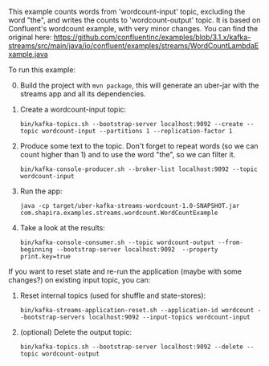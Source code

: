 This example counts words from 'wordcount-input' topic, excluding the word "the", and writes the counts to 'wordcount-output' topic. It is based on Confluent's wordcount example, with very minor changes. You can find the original here:
https://github.com/confluentinc/examples/blob/3.1.x/kafka-streams/src/main/java/io/confluent/examples/streams/WordCountLambdaExample.java

To run this example:

0. Build the project with `mvn package`, this will generate an uber-jar with the streams app and all its dependencies.
1. Create a wordcount-input topic:

    `bin/kafka-topics.sh --bootstrap-server localhost:9092 --create --topic wordcount-input --partitions 1 --replication-factor 1`

2. Produce some text to the topic. Don't forget to repeat words (so we can count higher than 1) and to use the word "the", so we can filter it.

   `bin/kafka-console-producer.sh --broker-list localhost:9092 --topic wordcount-input`

3. Run the app:

    `java -cp target/uber-kafka-streams-wordcount-1.0-SNAPSHOT.jar com.shapira.examples.streams.wordcount.WordCountExample`

4. Take a look at the results:

    `bin/kafka-console-consumer.sh --topic wordcount-output --from-beginning --bootstrap-server localhost:9092  --property print.key=true`

If you want to reset state and re-run the application (maybe with some changes?) on existing input topic, you can:

1. Reset internal topics (used for shuffle and state-stores):

    `bin/kafka-streams-application-reset.sh --application-id wordcount --bootstrap-servers localhost:9092 --input-topics wordcount-input`

2. (optional) Delete the output topic:

    `bin/kafka-topics.sh --bootstrap-server localhost:9092 --delete --topic wordcount-output`





